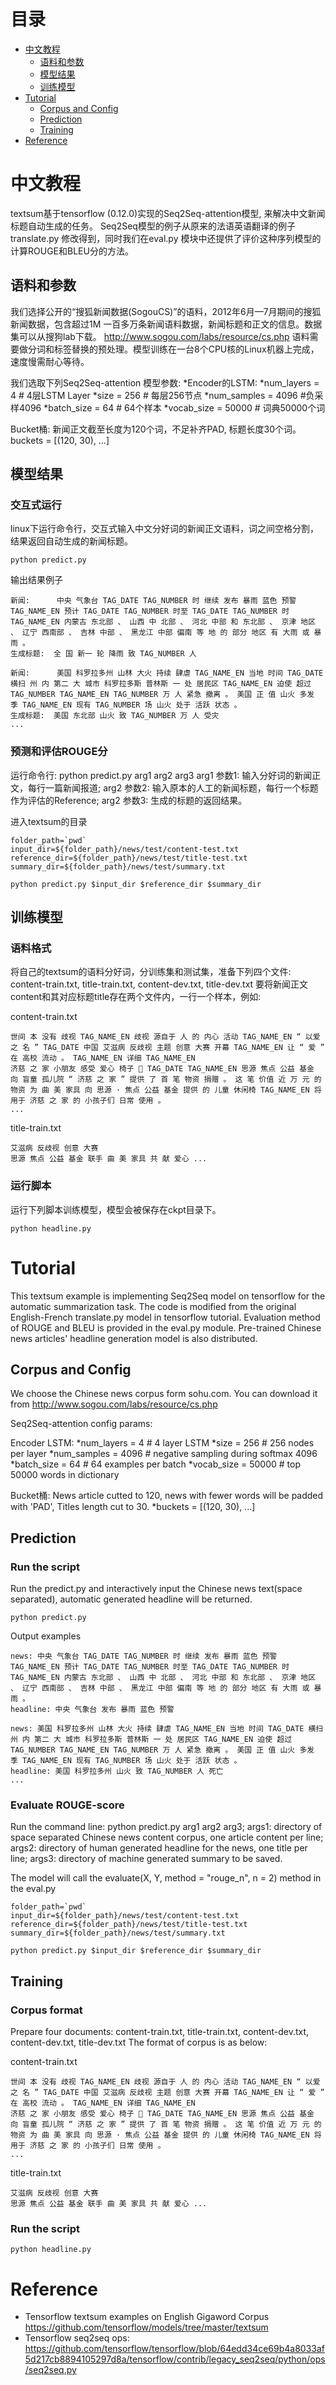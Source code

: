 目录
==================
* [中文教程](#中文教程)
    * [语料和参数](#语料和参数)
    * [模型结果](#模型结果)
    * [训练模型](#训练模型)
* [Tutorial](#tutorial)
    * [Corpus and Config](#corpus-and-config)
    * [Prediction](#prediction)
    * [Training](#training)
* [Reference](#reference)

中文教程
=================
textsum基于tensorflow (0.12.0)实现的Seq2Seq-attention模型, 来解决中文新闻标题自动生成的任务。
Seq2Seq模型的例子从原来的法语英语翻译的例子 translate.py 修改得到，同时我们在eval.py 模块中还提供了评价这种序列模型的计算ROUGE和BLEU分的方法。

语料和参数
---------------
我们选择公开的“搜狐新闻数据(SogouCS)”的语料，2012年6月—7月期间的搜狐新闻数据，包含超过1M 一百多万条新闻语料数据，新闻标题和正文的信息。数据集可以从搜狗lab下载。
http://www.sogou.com/labs/resource/cs.php
语料需要做分词和标签替换的预处理。模型训练在一台8个CPU核的Linux机器上完成，速度慢需耐心等待。

我们选取下列Seq2Seq-attention 模型参数: 
*Encoder的LSTM:
*num_layers = 4  # 4层LSTM Layer
*size = 256      # 每层256节点
*num_samples = 4096  #负采样4096
*batch_size = 64     # 64个样本
*vocab_size = 50000  # 词典50000个词

Bucket桶:
新闻正文截至长度为120个词，不足补齐PAD, 标题长度30个词。
buckets = [(120, 30), ...]

模型结果
---------------
### 交互式运行
linux下运行命令行，交互式输入中文分好词的新闻正文语料，词之间空格分割，结果返回自动生成的新闻标题。
```shell
python predict.py
```
输出结果例子
```shell
新闻:      中央 气象台 TAG_DATE TAG_NUMBER 时 继续 发布 暴雨 蓝色 预警 TAG_NAME_EN 预计 TAG_DATE TAG_NUMBER 时至 TAG_DATE TAG_NUMBER 时 TAG_NAME_EN 内蒙古 东北部 、 山西 中 北部 、 河北 中部 和 东北部 、 京津 地区 、 辽宁 西南部 、 吉林 中部 、 黑龙江 中部 偏南 等 地 的 部分 地区 有 大雨 或 暴雨 。
生成标题:  全 国 新一 轮 降雨 致 TAG_NUMBER 人

新闻:      美国 科罗拉多州 山林 大火 持续 肆虐 TAG_NAME_EN 当地 时间 TAG_DATE 横扫 州 内 第二 大 城市 科罗拉多斯 普林斯 一 处 居民区 TAG_NAME_EN 迫使 超过 TAG_NUMBER TAG_NAME_EN TAG_NUMBER 万 人 紧急 撤离 。 美国 正 值 山火 多发 季 TAG_NAME_EN 现有 TAG_NUMBER 场 山火 处于 活跃 状态 。
生成标题:  美国 东北部 山火 致 TAG_NUMBER 万 人 受灾
...
```

### 预测和评估ROUGE分
运行命令行: python predict.py arg1 arg2 arg3
arg1 参数1: 输入分好词的新闻正文，每行一篇新闻报道;
arg2 参数2: 输入原本的人工的新闻标题，每行一个标题作为评估的Reference;
arg2 参数3: 生成的标题的返回结果。

进入textsum的目录
```shell
folder_path=`pwd`
input_dir=${folder_path}/news/test/content-test.txt
reference_dir=${folder_path}/news/test/title-test.txt
summary_dir=${folder_path}/news/test/summary.txt

python predict.py $input_dir $reference_dir $summary_dir

```

训练模型
---------------
### 语料格式
将自己的textsum的语料分好词，分训练集和测试集，准备下列四个文件: content-train.txt, title-train.txt, content-dev.txt, title-dev.txt
要将新闻正文content和其对应标题title存在两个文件内，一行一个样本，例如:

content-train.txt
```shell
世间 本 没有 歧视 TAG_NAME_EN 歧视 源自于 人 的 内心 活动 TAG_NAME_EN “ 以爱 之 名 ” TAG_DATE 中国 艾滋病 反歧视 主题 创意 大赛 开幕 TAG_NAME_EN 让 “ 爱 ” 在 高校 流动 。 TAG_NAME_EN 详细 TAG_NAME_EN 
济慈 之 家 小朋友 感受 爱心 椅子  TAG_DATE TAG_NAME_EN 思源 焦点 公益 基金 向 盲童 孤儿院 “ 济慈 之 家 ” 提供 了 首 笔 物资 捐赠 。 这 笔 价值 近 万 元 的 物资 为 曲 美 家具 向 思源 · 焦点 公益 基金 提供 的 儿童 休闲椅 TAG_NAME_EN 将 用于 济慈 之 家 的 小孩子们 日常 使用 。 
...
```

title-train.txt
```shell
艾滋病 反歧视 创意 大赛 
思源 焦点 公益 基金 联手 曲 美 家具 共 献 爱心 ...
```

### 运行脚本
运行下列脚本训练模型，模型会被保存在ckpt目录下。
```shell
python headline.py
```

Tutorial
=================
This textsum example is implementing Seq2Seq model on tensorflow for the automatic summarization task.
The code is modified from the original English-French translate.py model in tensorflow tutorial. Evaluation method of ROUGE and
BLEU is provided in the eval.py module. Pre-trained Chinese news articles' headline generation model is also distributed.

Corpus and Config
-------------------
We choose the Chinese news corpus form sohu.com. You can download it from http://www.sogou.com/labs/resource/cs.php

Seq2Seq-attention config params:

Encoder LSTM:
*num_layers = 4  # 4 layer LSTM
*size = 256      # 256 nodes per layer
*num_samples = 4096  # negative sampling during softmax 4096
*batch_size = 64     # 64 examples per batch
*vocab_size = 50000  # top 50000 words in dictionary

Bucket桶:
News article cutted to 120, news with fewer words will be padded with 'PAD', Titles length cut to 30.
*buckets = [(120, 30), ...]

Prediction
---------------
### Run the script
Run the predict.py and interactively input the Chinese news text(space separated), automatic generated headline will be returned.
```shell
python predict.py
```

Output examples
```shell
news: 中央 气象台 TAG_DATE TAG_NUMBER 时 继续 发布 暴雨 蓝色 预警 TAG_NAME_EN 预计 TAG_DATE TAG_NUMBER 时至 TAG_DATE TAG_NUMBER 时 TAG_NAME_EN 内蒙古 东北部 、 山西 中 北部 、 河北 中部 和 东北部 、 京津 地区 、 辽宁 西南部 、 吉林 中部 、 黑龙江 中部 偏南 等 地 的 部分 地区 有 大雨 或 暴雨 。
headline: 中央 气象台 发布 暴雨 蓝色 预警

news: 美国 科罗拉多州 山林 大火 持续 肆虐 TAG_NAME_EN 当地 时间 TAG_DATE 横扫 州 内 第二 大 城市 科罗拉多斯 普林斯 一 处 居民区 TAG_NAME_EN 迫使 超过 TAG_NUMBER TAG_NAME_EN TAG_NUMBER 万 人 紧急 撤离 。 美国 正 值 山火 多发 季 TAG_NAME_EN 现有 TAG_NUMBER 场 山火 处于 活跃 状态 。
headline: 美国 科罗拉多州 山火 致 TAG_NUMBER 人 死亡
...
```

### Evaluate ROUGE-score
Run the command line: python predict.py arg1 arg2 arg3;
args1: directory of space separated Chinese news content corpus, one article content per line;
args2: directory of human generated headline for the news, one title per line;
args3: directory of machine generated summary to be saved.

The model will call the evaluate(X, Y, method = "rouge_n", n = 2) method in the eval.py

```shell
folder_path=`pwd`
input_dir=${folder_path}/news/test/content-test.txt
reference_dir=${folder_path}/news/test/title-test.txt
summary_dir=${folder_path}/news/test/summary.txt

python predict.py $input_dir $reference_dir $summary_dir

```

Training
---------------
### Corpus format
Prepare four documents: content-train.txt, title-train.txt, content-dev.txt, content-dev.txt, title-dev.txt
The format of corpus is as below:

content-train.txt
```shell
世间 本 没有 歧视 TAG_NAME_EN 歧视 源自于 人 的 内心 活动 TAG_NAME_EN “ 以爱 之 名 ” TAG_DATE 中国 艾滋病 反歧视 主题 创意 大赛 开幕 TAG_NAME_EN 让 “ 爱 ” 在 高校 流动 。 TAG_NAME_EN 详细 TAG_NAME_EN 
济慈 之 家 小朋友 感受 爱心 椅子  TAG_DATE TAG_NAME_EN 思源 焦点 公益 基金 向 盲童 孤儿院 “ 济慈 之 家 ” 提供 了 首 笔 物资 捐赠 。 这 笔 价值 近 万 元 的 物资 为 曲 美 家具 向 思源 · 焦点 公益 基金 提供 的 儿童 休闲椅 TAG_NAME_EN 将 用于 济慈 之 家 的 小孩子们 日常 使用 。 
...
```

title-train.txt
```shell
艾滋病 反歧视 创意 大赛 
思源 焦点 公益 基金 联手 曲 美 家具 共 献 爱心 ...
```

### Run the script
```shell
python headline.py
```

Reference
=============
* Tensorflow textsum examples on English Gigaword Corpus
https://github.com/tensorflow/models/tree/master/textsum
* Tensorflow seq2seq ops: 
https://github.com/tensorflow/tensorflow/blob/64edd34ce69b4a8033af5d217cb8894105297d8a/tensorflow/contrib/legacy_seq2seq/python/ops/seq2seq.py

